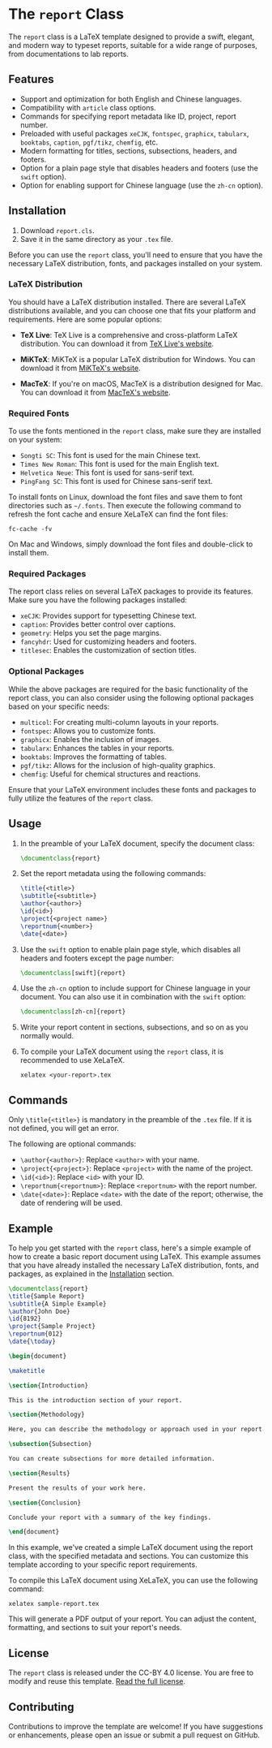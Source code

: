 # The `report` Class

The `report` class is a LaTeX template designed to provide a swift, elegant, and modern way to typeset reports, suitable for a wide range of purposes, from documentations to lab reports.

## Features

- Support and optimization for both English and Chinese languages.
- Compatibility with `article` class options.
- Commands for specifying report metadata like ID, project, report number.
- Preloaded with useful packages `xeCJK`, `fontspec`, `graphicx`, `tabularx`, `booktabs`, `caption`, `pgf/tikz`, `chemfig`, etc.
- Modern formatting for titles, sections, subsections, headers, and footers.
- Option for a plain page style that disables headers and footers (use the `swift` option).
- Option for enabling support for Chinese language (use the `zh-cn` option). 

## Installation

1. Download `report.cls`.
2. Save it in the same directory as your `.tex` file. 

Before you can use the `report` class, you'll need to ensure that you have the necessary LaTeX distribution, fonts, and packages installed on your system.

### LaTeX Distribution

You should have a LaTeX distribution installed. There are several LaTeX distributions available, and you can choose one that fits your platform and requirements. Here are some popular options:

- **TeX Live**: TeX Live is a comprehensive and cross-platform LaTeX distribution. You can download it from [TeX Live's website](https://www.tug.org/texlive/).

- **MiKTeX**: MiKTeX is a popular LaTeX distribution for Windows. You can download it from [MiKTeX's website](https://miktex.org/).

- **MacTeX**: If you're on macOS, MacTeX is a distribution designed for Mac. You can download it from [MacTeX's website](http://www.tug.org/mactex/).

### Required Fonts

To use the fonts mentioned in the `report` class, make sure they are installed on your system:

- `Songti SC`: This font is used for the main Chinese text.
- `Times New Roman`: This font is used for the main English text.
- `Helvetica Neue`: This font is used for sans-serif text.
- `PingFang SC`: This font is used for Chinese sans-serif text.

To install fonts on Linux, download the font files and save them to font directories such as `~/.fonts`. Then execute the following command to refresh the font cache and ensure XeLaTeX can find the font files:
```shell
fc-cache -fv
```

On Mac and Windows, simply download the font files and double-click to install them.

### Required Packages

The report class relies on several LaTeX packages to provide its features. Make sure you have the following packages installed:

- `xeCJK`: Provides support for typesetting Chinese text.
- `caption`: Provides better control over captions.
- `geometry`: Helps you set the page margins.
- `fancyhdr`: Used for customizing headers and footers.
- `titlesec`: Enables the customization of section titles.

### Optional Packages

While the above packages are required for the basic functionality of the report class, you can also consider using the following optional packages based on your specific needs:

- `multicol`: For creating multi-column layouts in your reports.
- `fontspec`: Allows you to customize fonts.
- `graphicx`: Enables the inclusion of images.
- `tabularx`: Enhances the tables in your reports.
- `booktabs`: Improves the formatting of tables.
- `pgf/tikz`: Allows for the inclusion of high-quality graphics.
- `chemfig`: Useful for chemical structures and reactions.

Ensure that your LaTeX environment includes these fonts and packages to fully utilize the features of the `report` class.

## Usage

1. In the preamble of your LaTeX document, specify the document class:

    ```latex
    \documentclass{report}
    ```

2. Set the report metadata using the following commands:

    ```latex
    \title{<title>}
    \subtitle{<subtitle>}
    \author{<author>}
    \id{<id>}
    \project{<project name>}
    \reportnum{<number>}
    \date{<date>}
    ```

3. Use the `swift` option to enable plain page style, which disables all headers and footers except the page number:

    ```latex
    \documentclass[swift]{report}
    ```

4. Use the `zh-cn` option to include support for Chinese language in your document. You can also use it in combination with the `swift` option:
   
    ```latex
    \documentclass[zh-cn]{report}
    ```

5. Write your report content in sections, subsections, and so on as you normally would.

6. To compile your LaTeX document using the `report` class, it is recommended to use XeLaTeX. 

    ```shell
    xelatex <your-report>.tex
    ```

## Commands

Only `\title{<title>}` is mandatory in the preamble of the `.tex` file. If it is not defined, you will get an error.

The following are optional commands:

- `\author{<author>}`: Replace `<author>` with your name.
- `\project{<project>}`: Replace `<project>` with the name of the project.
- `\id{<id>}`: Replace `<id>` with your ID.
- `\reportnum{<reportnum>}`: Replace `<reportnum>` with the report number.
- `\date{<date>}`: Replace `<date>` with the date of the report; otherwise, the date of rendering will be used.

## Example

To help you get started with the `report` class, here's a simple example of how to create a basic report document using LaTeX. This example assumes that you have already installed the necessary LaTeX distribution, fonts, and packages, as explained in the [Installation](#installation) section.

```latex
\documentclass{report}
\title{Sample Report}
\subtitle{A Simple Example}
\author{John Doe}
\id{8192}
\project{Sample Project}
\reportnum{012}
\date{\today}

\begin{document}

\maketitle

\section{Introduction}

This is the introduction section of your report.

\section{Methodology}

Here, you can describe the methodology or approach used in your report.

\subsection{Subsection}

You can create subsections for more detailed information.

\section{Results}

Present the results of your work here.

\section{Conclusion}

Conclude your report with a summary of the key findings.

\end{document}
```

In this example, we've created a simple LaTeX document using the report class, with the specified metadata and sections. You can customize this template according to your specific report requirements.

To compile this LaTeX document using XeLaTeX, you can use the following command:

```shell
xelatex sample-report.tex
```
This will generate a PDF output of your report. You can adjust the content, formatting, and sections to suit your report's needs.

## License

The `report` class is released under the CC-BY 4.0 license. You are free to modify and reuse this template. [Read the full license](https://creativecommons.org/licenses/by/4.0/).

## Contributing

Contributions to improve the template are welcome! If you have suggestions or enhancements, please open an issue or submit a pull request on GitHub.
